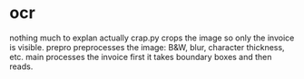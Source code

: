# ocr
nothing much to explan actually
crap.py crops the image so only the invoice is visible.
prepro preprocesses the image: B&W, blur, character thickness, etc.
main processes the invoice first it takes boundary boxes and then reads.
